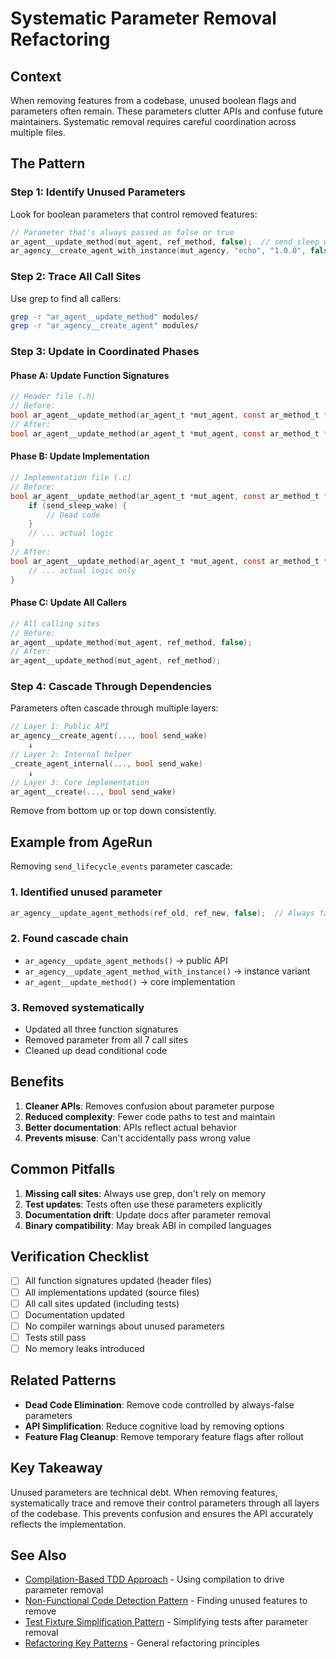 # Systematic Parameter Removal Refactoring

## Context

When removing features from a codebase, unused boolean flags and parameters often remain. These parameters clutter APIs and confuse future maintainers. Systematic removal requires careful coordination across multiple files.

## The Pattern

### Step 1: Identify Unused Parameters
Look for boolean parameters that control removed features:
```c
// Parameter that's always passed as false or true
ar_agent__update_method(mut_agent, ref_method, false);  // send_sleep_wake never true
ar_agency__create_agent_with_instance(mut_agency, "echo", "1.0.0", false);  // send_wake always false
```

### Step 2: Trace All Call Sites
Use grep to find all callers:
```bash
grep -r "ar_agent__update_method" modules/
grep -r "ar_agency__create_agent" modules/
```

### Step 3: Update in Coordinated Phases

#### Phase A: Update Function Signatures
```c
// Header file (.h)
// Before:
bool ar_agent__update_method(ar_agent_t *mut_agent, const ar_method_t *ref_new_method, bool send_sleep_wake);
// After:
bool ar_agent__update_method(ar_agent_t *mut_agent, const ar_method_t *ref_new_method);
```

#### Phase B: Update Implementation
```c
// Implementation file (.c)
// Before:
bool ar_agent__update_method(ar_agent_t *mut_agent, const ar_method_t *ref_new_method, bool send_sleep_wake) {
    if (send_sleep_wake) {
        // Dead code
    }
    // ... actual logic
}
// After:
bool ar_agent__update_method(ar_agent_t *mut_agent, const ar_method_t *ref_new_method) {
    // ... actual logic only
}
```

#### Phase C: Update All Callers
```c
// All calling sites
// Before:
ar_agent__update_method(mut_agent, ref_method, false);
// After:
ar_agent__update_method(mut_agent, ref_method);
```

### Step 4: Cascade Through Dependencies
Parameters often cascade through multiple layers:
```c
// Layer 1: Public API
ar_agency__create_agent(..., bool send_wake)
    ↓
// Layer 2: Internal helper
_create_agent_internal(..., bool send_wake)
    ↓
// Layer 3: Core implementation
ar_agent__create(..., bool send_wake)
```

Remove from bottom up or top down consistently.

## Example from AgeRun

Removing `send_lifecycle_events` parameter cascade:

### 1. Identified unused parameter
```c
ar_agency__update_agent_methods(ref_old, ref_new, false);  // Always false
```

### 2. Found cascade chain
- `ar_agency__update_agent_methods()` → public API
- `ar_agency__update_agent_method_with_instance()` → instance variant
- `ar_agent__update_method()` → core implementation

### 3. Removed systematically
- Updated all three function signatures
- Removed parameter from all 7 call sites
- Cleaned up dead conditional code

## Benefits

1. **Cleaner APIs**: Removes confusion about parameter purpose
2. **Reduced complexity**: Fewer code paths to test and maintain
3. **Better documentation**: APIs reflect actual behavior
4. **Prevents misuse**: Can't accidentally pass wrong value

## Common Pitfalls

1. **Missing call sites**: Always use grep, don't rely on memory
2. **Test updates**: Tests often use these parameters explicitly
3. **Documentation drift**: Update docs after parameter removal
4. **Binary compatibility**: May break ABI in compiled languages

## Verification Checklist

- [ ] All function signatures updated (header files)
- [ ] All implementations updated (source files)
- [ ] All call sites updated (including tests)
- [ ] Documentation updated
- [ ] No compiler warnings about unused parameters
- [ ] Tests still pass
- [ ] No memory leaks introduced

## Related Patterns

- **Dead Code Elimination**: Remove code controlled by always-false parameters
- **API Simplification**: Reduce cognitive load by removing options
- **Feature Flag Cleanup**: Remove temporary feature flags after rollout

## Key Takeaway

Unused parameters are technical debt. When removing features, systematically trace and remove their control parameters through all layers of the codebase. This prevents confusion and ensures the API accurately reflects the implementation.

## See Also

- [Compilation-Based TDD Approach](compilation-based-tdd-approach.md) - Using compilation to drive parameter removal
- [Non-Functional Code Detection Pattern](non-functional-code-detection-pattern.md) - Finding unused features to remove
- [Test Fixture Simplification Pattern](test-fixture-simplification-pattern.md) - Simplifying tests after parameter removal
- [Refactoring Key Patterns](refactoring-key-patterns.md) - General refactoring principles